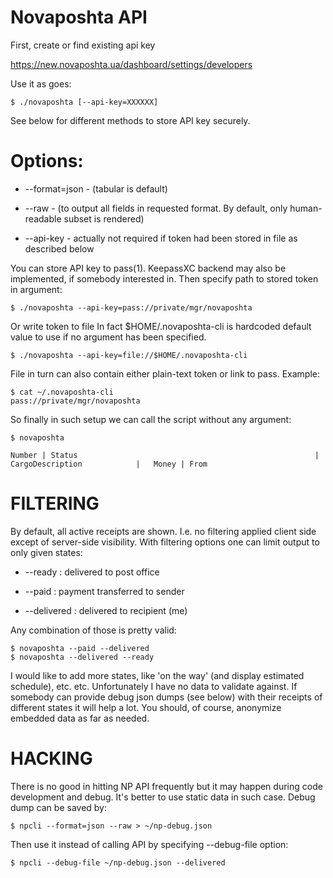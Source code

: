 # Novaposhta API

First, create or find existing api key

https://new.novaposhta.ua/dashboard/settings/developers

Use it as goes:

```
$ ./novaposhta [--api-key=XXXXXX]
```

See below for different methods to store API key securely.

# Options: 

- --format=json - (tabular is default)

- --raw - (to output all fields in requested format. By default, only human-readable subset is rendered)

- --api-key - actually not required if token had been stored in file as described below

You can store API key to pass(1). KeepassXC backend may also be implemented, if somebody interested in. Then specify path to stored token in argument:


```
$ ./novaposhta --api-key=pass://private/mgr/novaposhta 
```

Or write token to file In fact $HOME/.novaposhta-cli is hardcoded default value to use if no
argument has been specified.

```
$ ./novaposhta --api-key=file://$HOME/.novaposhta-cli
```

File in turn can also contain either plain-text token or link to pass. Example:

```
$ cat ~/.novaposhta-cli
pass://private/mgr/novaposhta
```

So finally in such setup we can call the script without any argument:

```
$ novaposhta

Number | Status                                                     | CargoDescription            |   Money | From
```

# FILTERING

By default, all active receipts are shown. I.e. no filtering applied client side except of server-side visibility. With filtering options one can limit output to only given states:

- --ready : delivered to post office

- --paid : payment transferred to sender

- --delivered : delivered to recipient (me)

Any combination of those is pretty valid:

```
$ novaposhta --paid --delivered
$ novaposhta --delivered --ready
```

I would like to add more states, like 'on the way' (and display estimated schedule), etc. etc. Unfortunately I have no data to validate against. If somebody can provide debug json dumps (see below) with their receipts of different states it will help a lot. You should, of course, anonymize embedded data as far as needed.

# HACKING

There is no good in hitting NP API frequently but it may happen during code development and debug. It's better to use static data in such case. Debug dump can be saved by:

```
$ npcli --format=json --raw > ~/np-debug.json
```

Then use it instead of calling API by specifying --debug-file option:

```
$ npcli --debug-file ~/np-debug.json --delivered
```
